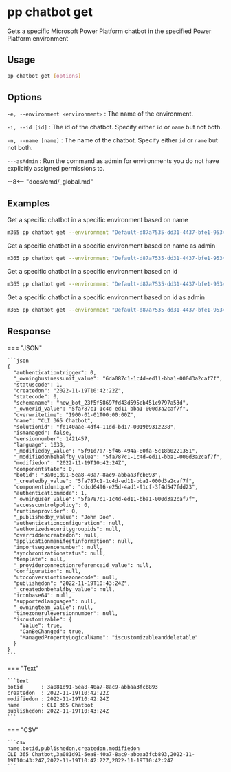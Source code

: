 # pp chatbot get

Gets a specific Microsoft Power Platform chatbot in the specified Power Platform environment

## Usage

```sh
pp chatbot get [options]
```

## Options

`-e, --environment <environment>`
: The name of the environment.

`-i, --id [id]`
: The id of the chatbot. Specify either `id` or `name` but not both.

`-n, --name [name]`
: The name of the chatbot. Specify either `id` or `name` but not both.

`---asAdmin`
: Run the command as admin for environments you do not have explicitly assigned permissions to.

--8<-- "docs/cmd/_global.md"

## Examples

Get a specific chatbot in a specific environment based on name

```sh
m365 pp chatbot get --environment "Default-d87a7535-dd31-4437-bfe1-95340acd55c5" --name "CLI 365 Chatbot"
```

Get a specific chatbot in a specific environment based on name as admin

```sh
m365 pp chatbot get --environment "Default-d87a7535-dd31-4437-bfe1-95340acd55c5" --name "CLI 365 Chatbot" --asAdmin
```

Get a specific chatbot in a specific environment based on id

```sh
m365 pp chatbot get --environment "Default-d87a7535-dd31-4437-bfe1-95340acd55c5" --id "3a081d91-5ea8-40a7-8ac9-abbaa3fcb893"
```

Get a specific chatbot in a specific environment based on id as admin

```sh
m365 pp chatbot get --environment "Default-d87a7535-dd31-4437-bfe1-95340acd55c5" --id "3a081d91-5ea8-40a7-8ac9-abbaa3fcb893" --asAdmin
```

## Response

=== "JSON"

    ```json
    {
      "authenticationtrigger": 0,
      "_owningbusinessunit_value": "6da087c1-1c4d-ed11-bba1-000d3a2caf7f",
      "statuscode": 1,
      "createdon": "2022-11-19T10:42:22Z",
      "statecode": 0,
      "schemaname": "new_bot_23f5f58697fd43d595eb451c9797a53d",
      "_ownerid_value": "5fa787c1-1c4d-ed11-bba1-000d3a2caf7f",
      "overwritetime": "1900-01-01T00:00:00Z",
      "name": "CLI 365 Chatbot",
      "solutionid": "fd140aae-4df4-11dd-bd17-0019b9312238",
      "ismanaged": false,
      "versionnumber": 1421457,
      "language": 1033,
      "_modifiedby_value": "5f91d7a7-5f46-494a-80fa-5c18b0221351",
      "_modifiedonbehalfby_value": "5fa787c1-1c4d-ed11-bba1-000d3a2caf7f",
      "modifiedon": "2022-11-19T10:42:24Z",
      "componentstate": 0,
      "botid": "3a081d91-5ea8-40a7-8ac9-abbaa3fcb893",
      "_createdby_value": "5fa787c1-1c4d-ed11-bba1-000d3a2caf7f",
      "componentidunique": "cdcd6496-e25d-4ad1-91cf-3f4d547fdd23",
      "authenticationmode": 1,
      "_owninguser_value": "5fa787c1-1c4d-ed11-bba1-000d3a2caf7f",
      "accesscontrolpolicy": 0,
      "runtimeprovider": 0,
      "_publishedby_value": "John Doe",
      "authenticationconfiguration": null,
      "authorizedsecuritygroupids": null,
      "overriddencreatedon": null,
      "applicationmanifestinformation": null,
      "importsequencenumber": null,
      "synchronizationstatus": null,
      "template": null,
      "_providerconnectionreferenceid_value": null,
      "configuration": null,
      "utcconversiontimezonecode": null,
      "publishedon": "2022-11-19T10:43:24Z",
      "_createdonbehalfby_value": null,
      "iconbase64": null,
      "supportedlanguages": null,
      "_owningteam_value": null,
      "timezoneruleversionnumber": null,
      "iscustomizable": {
        "Value": true,
        "CanBeChanged": true,
        "ManagedPropertyLogicalName": "iscustomizableanddeletable"
      }
    }
    ```

=== "Text"

    ```text
    botid      : 3a081d91-5ea8-40a7-8ac9-abbaa3fcb893
    createdon  : 2022-11-19T10:42:22Z
    modifiedon : 2022-11-19T10:42:24Z
    name       : CLI 365 Chatbot
    publishedon: 2022-11-19T10:43:24Z
    ```

=== "CSV"

    ```csv
    name,botid,publishedon,createdon,modifiedon
    CLI 365 Chatbot,3a081d91-5ea8-40a7-8ac9-abbaa3fcb893,2022-11-19T10:43:24Z,2022-11-19T10:42:22Z,2022-11-19T10:42:24Z
    ```
